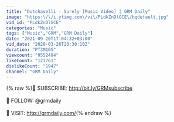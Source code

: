 ```yaml
---
title: "Dutchavelli - Surely [Music Video] | GRM Daily"
image: "https:\/\/i.ytimg.com\/vi\/PLdkZnDlGCE\/hqdefault.jpg"
vid_id: "PLdkZnDlGCE"
categories: "Music"
tags: ["Music","GRM","GRM Daily"]
date: "2021-09-20T17:04:32+03:00"
vid_date: "2020-03-26T20:30:10Z"
duration: "PT3M10S"
viewcount: "9552494"
likeCount: "121761"
dislikeCount: "1947"
channel: "GRM Daily"
---
```

{% raw %}🚨 SUBSCRIBE: <a rel="nofollow" target="blank" href="http://bit.ly/GRMsubscribe">http://bit.ly/GRMsubscribe</a>  <br /><br />📲 FOLLOW: @grmdaily<br /><br />📰 VISIT: <a rel="nofollow" target="blank" href="http://grmdaily.com/">http://grmdaily.com/</a>{% endraw %}
